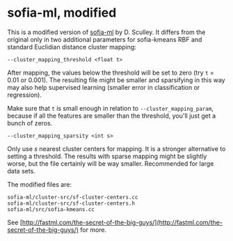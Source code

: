 sofia-ml, modified
==================

This is a modified version of [sofia-ml](http://code.google.com/p/sofia-ml/) by D. Sculley. It differs from the original only in two additional parameters for sofia-kmeans RBF and standard Euclidian distance cluster mapping:

`--cluster_mapping_threshold <float t>`

After mapping, the values below the threshold will be set to zero (try `t` = 0.01 or 0.001). The resulting file might be smaller and sparsifying in this way may also help supervised learning (smaller error in classification or regression).

Make sure that `t` is small enough in relation to `--cluster_mapping_param`, because if all the features are smaller than the threshold, you'll just get a bunch of zeros.

`--cluster_mapping_sparsity <int s>`

Only use _s_ nearest cluster centers for mapping. It is a stronger alternative to setting a threshold. The results with sparse mapping might be slightly worse, but the file certainly will be way smaller. Recommended for large data sets.


The modified files are:

	sofia-ml/cluster-src/sf-cluster-centers.cc
	sofia-ml/cluster-src/sf-cluster-centers.h
	sofia-ml/src/sofia-kmeans.cc

See [http://fastml.com/the-secret-of-the-big-guys/](http://fastml.com/the-secret-of-the-big-guys/) for more.
